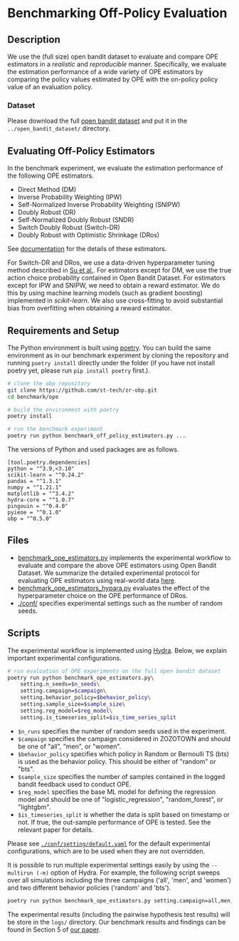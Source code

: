 # Benchmarking Off-Policy Evaluation

## Description
We use the (full size) open bandit dataset to evaluate and compare OPE estimators in a *realistic* and *reproducible* manner. Specifically, we evaluate the estimation performance of a wide variety of OPE estimators by comparing the policy values estimated by OPE with the on-policy policy value of an evaluation policy.

### Dataset
Please download the full [open bandit dataset](https://research.zozo.com/data.html) and put it in the `../open_bandit_dataset/` directory.

## Evaluating Off-Policy Estimators

In the benchmark experiment, we evaluate the estimation performance of the following OPE estimators.

- Direct Method (DM)
- Inverse Probability Weighting (IPW)
- Self-Normalized Inverse Probability Weighting (SNIPW)
- Doubly Robust (DR)
- Self-Normalized Doubly Robust (SNDR)
- Switch Doubly Robust (Switch-DR)
- Doubly Robust with Optimistic Shrinkage (DRos)

See [documentation](https://zr-obp.readthedocs.io/en/latest/estimators.html) for the details of these estimators.

For Switch-DR and DRos, we use a data-driven hyperparameter tuning method described in [Su et al.](https://arxiv.org/abs/1907.09623).
For estimators except for DM, we use the true action choice probability contained in Open Bandit Dataset.
For estimators except for IPW and SNIPW, we need to obtain a reward estimator.
We do this by using machine learning models (such as gradient boosting) implemented in *scikit-learn*.
We also use cross-fitting to avoid substantial bias from overfitting when obtaining a reward estimator.

## Requirements and Setup

The Python environment is built using [poetry](https://github.com/python-poetry/poetry). You can build the same environment as in our benchmark experiment by cloning the repository and running `poetry install` directly under the folder (if you have not install poetry yet, please run `pip install poetry` first.).

```bash
# clone the obp repository
git clone https://github.com/st-tech/zr-obp.git
cd benchmark/ope

# build the environment with poetry
poetry install

# run the benchmark experiment
poetry run python benchmark_off_policy_estimators.py ...
```

The versions of Python and used packages are as follows.

```
[tool.poetry.dependencies]
python = "^3.9,<3.10"
scikit-learn = "^0.24.2"
pandas = "^1.3.1"
numpy = "^1.21.1"
matplotlib = "^3.4.2"
hydra-core = "^1.0.7"
pingouin = "^0.4.0"
pyieoe = "^0.1.0"
obp = "^0.5.0"
```

## Files

- [benchmark_ope_estimators.py](https://github.com/st-tech/zr-obp/blob/master/benchmark/ope/benchmark_ope_estimators.py) implements the experimental workflow to evaluate and compare the above OPE estimators using Open Bandit Dataset. We summarize the detailed experimental protocol for evaluating OPE estimators using real-world data [here](https://zr-obp.readthedocs.io/en/latest/evaluation_ope.html).
- [benchmark_ope_estimators_hypara.py](https://github.com/st-tech/zr-obp/blob/master/benchmark/ope/benchmark_ope_estimators.py) evaluates the effect of the hyperparameter choice on the OPE performance of DRos.
- [./conf/](./conf/) specifies experimental settings such as the number of random seeds.

## Scripts
The experimental workflow is implemented using [Hydra](https://github.com/facebookresearch/hydra). Below, we explain important experimental configurations.

```bash
# run evaluation of OPE experiments on the full open bandit dataset
poetry run python benchmark_ope_estimators.py\
    setting.n_seeds=$n_seeds\
    setting.campaign=$campaign\
    setting.behavior_policy=$behavior_policy\
    setting.sample_size=$sample_size\
    setting.reg_model=$reg_model\
    setting.is_timeseries_split=$is_time_series_split
```

- `$n_runs` specifies the number of random seeds used in the experiment.
- `$campaign` specifies the campaign considered in ZOZOTOWN and should be one of "all", "men", or "women".
- `$behavior_policy` specifies which policy in Random or Bernoulli TS (bts) is used as the behavior policy. This should be either of "random" or "bts".
- `$sample_size` specifies the number of samples contained in the logged bandit feedback used to conduct OPE.
- `$reg_model` specifies the base ML model for defining the regression model and should be one of "logistic_regression", "random_forest", or "lightgbm".
- `$is_timeseries_split` is whether the data is split based on timestamp or not. If true, the out-sample performance of OPE is tested. See the relevant paper for details.

Please see [`./conf/setting/default.yaml`](./conf/setting/default.yaml) for the default experimental configurations, which are to be used when they are not overridden.

It is possible to run multiple experimental settings easily by using the `--multirun (-m)` option of Hydra.
For example, the following script sweeps over all simulations including the three campaigns ('all', 'men',  and 'women') and two different behavior policies ('random' and 'bts').

```bash
poetry run python benchmark_ope_estimators.py setting.campaign=all,men,women setting.behavior_policy=random,bts --multirun
```

The experimental results (including the pairwise hypothesis test results) will be store in the `logs/` directory.
Our benchmark results and findings can be found in Section 5 of [our paper](https://arxiv.org/abs/2008.07146).
